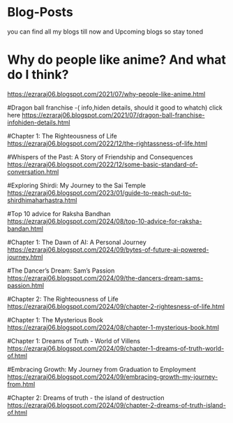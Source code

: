 # Blog-Posts
you can find all my blogs till now and Upcoming blogs so stay toned

# Why do people like anime? And what do I think?
https://ezraraj06.blogspot.com/2021/07/why-people-like-anime.html

#Dragon ball franchise -( info,hiden details, should it good to whatch) click here
https://ezraraj06.blogspot.com/2021/07/dragon-ball-franchise-infohiden-details.html

#Chapter 1: The Righteousness of Life 
https://ezraraj06.blogspot.com/2022/12/the-rightassness-of-life.html

#Whispers of the Past: A Story of Friendship and Consequences
https://ezraraj06.blogspot.com/2022/12/some-basic-standard-of-conversation.html

#Exploring Shirdi: My Journey to the Sai Temple
https://ezraraj06.blogspot.com/2023/01/guide-to-reach-out-to-shirdhimaharhastra.html

#Top 10 advice for Raksha Bandhan
https://ezraraj06.blogspot.com/2024/08/top-10-advice-for-raksha-bandan.html

#Chapter 1: The Dawn of AI: A Personal Journey
https://ezraraj06.blogspot.com/2024/09/bytes-of-future-ai-powered-journey.html

#The Dancer’s Dream: Sam’s Passion
https://ezraraj06.blogspot.com/2024/09/the-dancers-dream-sams-passion.html

#Chapter 2: The Righteousness of Life 
https://ezraraj06.blogspot.com/2024/09/chapter-2-rightesness-of-life.html

#Chapter 1: The Mysterious Book
https://ezraraj06.blogspot.com/2024/08/chapter-1-mysterious-book.html

#Chapter 1: Dreams of Truth - World of Villens
https://ezraraj06.blogspot.com/2024/09/chapter-1-dreams-of-truth-world-of.html

#Embracing Growth: My Journey from Graduation to Employment
https://ezraraj06.blogspot.com/2024/09/embracing-growth-my-journey-from.html

#Chapter 2: Dreams of truth - the island of destruction 
https://ezraraj06.blogspot.com/2024/09/chapter-2-dreams-of-truth-island-of.html


